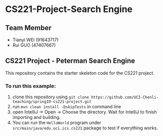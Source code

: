 # CS221-Project-Search Engine

## Team Member

* Tianyi WEI (91643717)
* Rui GUO (47407667)

## CS221 Project - Peterman Search Engine

This repository contains the starter skeleton code for the CS221 project. 

### To run this example: 
1. clone this repository using `git clone https://github.com/UCI-Chenli-teaching/spring19-cs221-project.git`
1. run `mvn clean install -DskipTests` in command line
1. open IntelliJ -> Open -> Choose the directory. Wait for IntelliJ to finish importing and building.
1. You can run the `HelloWorld` program under `src/main/java/edu.uci.ics.cs221` package to test if everything works.


